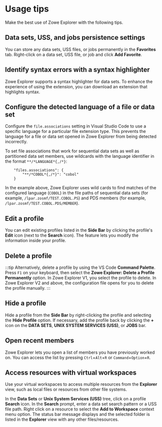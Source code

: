 # Usage tips

Make the best use of Zowe Explorer with the following tips.

## Data sets, USS, and jobs persistence settings

You can store any data sets, USS files, or jobs permanently in the **Favorites** tab. Right-click on a data set, USS file, or job and click **Add Favorite**.

## Identify syntax errors with a syntax highlighter

Zowe Explorer supports a syntax highlighter for data sets. To enhance the experience of using the extension, you can download an extension that highlights syntax.

## Configure the detected language of a file or data set

Configure the `file.associations` setting in Visual Studio Code to use a specific language for a particular file extension type. This prevents the language for a file or data set opened in Zowe Explorer from being detected incorrectly.

 To set file associations that work for sequential data sets as well as partitioned data set members, use wildcards with the language identifier in the format `**/*LANGUAGE*{,/*}`:

```
    "files.associations": {
        "**/*COBOL*{,/*}": "cobol"
    }
```

In the example above, Zowe Explorer uses wild cards to find matches of the configured language (`COBOL`) in the file paths of sequential data sets (for example, `/lpar.zosmf/TEST.COBOL.PS`) and PDS members (for example, `/lpar.zosmf/TEST.COBOL.PDS/MEMBER`).

## Edit a profile

You can edit existing profiles listed in the **Side Bar** by clicking the profile's **Edit** icon (next to the **Search** icon). The feature lets you modify the information inside your profile.

## Delete a profile

:::tip
Alternatively, delete a profile by using the VS Code **Command Palette**. Press `F1` on your keyboard, then select the **Zowe Explorer: Delete a Profile Permanently** option. In Zowe Explorer V1, you select the profile to delete. In Zowe Explorer V2 and above, the configuration file opens for you to delete the profile manually.
:::

## Hide a profile

Hide a profile from the **Side Bar** by right-clicking the profile and selecting the **Hide Profile** option. If necessary, add the profile back by clicking the **+** icon on the **DATA SETS**, **UNIX SYSTEM SERVICES (USS)**, or **JOBS** bar.

## Open recent members

Zowe Explorer lets you open a list of members you have previously worked on. You can access the list by pressing `Ctrl`+`Alt`+`R` or `Command`+`Option`+`R`.

## Access resources with virtual workspaces

Use your virtual workspaces to access multiple resources from the **Explorer** view, such as local files or resources from other file systems.

In the **Data Sets** or **Unix System Services (USS)** tree, click on a profile **Search** icon. In the **Search** prompt, enter a data set search pattern or a USS file path. Right click on a resource to select the **Add to Workspace** context menu option. The status bar message displays and the selected folder is listed in the **Explorer** view with any other files/resources.
